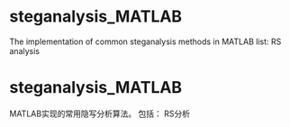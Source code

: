 # steganalysis_MATLAB
The implementation of common steganalysis methods in MATLAB 
list:
  RS analysis

# steganalysis_MATLAB
MATLAB实现的常用隐写分析算法。
包括：
  RS分析
